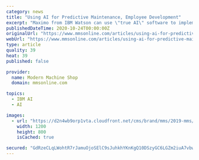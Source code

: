 ```yaml
---
category: news
title: "Using AI for Predictive Maintenance, Employee Development"
excerpt: "Maximo from IBM Watson can use \"true AI\" software to implement predictive maintenance and AR-assisted repair using the sensors that come standard on CNC machine tools. According to Dr. Stephan Biller, vice president of product management at IBM Watson and ..."
publishedDateTime: 2020-10-24T00:00:00Z
originalUrl: "https://www.mmsonline.com/articles/using-ai-for-predictive-maintenance-employee-development"
webUrl: "https://www.mmsonline.com/articles/using-ai-for-predictive-maintenance-employee-development"
type: article
quality: 39
heat: 39
published: false

provider:
  name: Modern Machine Shop
  domain: mmsonline.com

topics:
  - IBM AI
  - AI

images:
  - url: "https://d2n4wb9orp1vta.cloudfront.net/cms/brand/mms/2019-mms/mms-0819-feature-ibm-1.jpg;maxWidth=1200"
    width: 1200
    height: 800
    isCached: true

secured: "GdRzeCLqLWohtR7rJamuOjoSElC9sJuhkhYKnKgQ10DSzyGC6LGZm2iuA7vbwcyva6heGxNKEBBfAauFQusP2uV5ejFYsQaMO+oKcQuHqBN9RzuUeIttWFBbRmHC8yLxATPJE0eaAgK/9UlUsbcLZon5aH2iLA8We7YDXOdudJDUX8c4PuFSJVotMNqvPej/rVDnc2DOUM0dBZ1H4gofMA16n15TxPJWZwe5kJ53H3PlcYJjHcr0AH4speZLVI4uxm90tSv87nEXx6n2ijok64PrH50lWKtCZnDKf8KE1aOjhbUdljIUGj6VBo19n0btXyiJB0TOMfRismuiG8uX71G5YfceKNBHC0rvlSkB61k=;csxTGOQJMUPAg2nS+PqsGg=="
---
```


